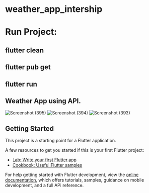 # weather_app_intership
# Run Project:
## flutter clean
## flutter pub get
## flutter run
## Weather App using API.
![Screenshot (395)](https://github.com/kiransatdive/Weather_App_Intership/assets/98806225/fba295bd-ed67-442e-a1cf-3b5cbf3943f0)
![Screenshot (394)](https://github.com/kiransatdive/Weather_App_Intership/assets/98806225/e63ae52b-1d00-4a92-aaa7-25cf065f5fba)
![Screenshot (393)](https://github.com/kiransatdive/Weather_App_Intership/assets/98806225/3aae26dc-eacb-4162-92c7-f2968fc0ec54)




## Getting Started

This project is a starting point for a Flutter application.

A few resources to get you started if this is your first Flutter project:

- [Lab: Write your first Flutter app](https://docs.flutter.dev/get-started/codelab)
- [Cookbook: Useful Flutter samples](https://docs.flutter.dev/cookbook)

For help getting started with Flutter development, view the
[online documentation](https://docs.flutter.dev/), which offers tutorials,
samples, guidance on mobile development, and a full API reference.
